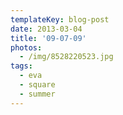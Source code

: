```yaml
---
templateKey: blog-post
date: 2013-03-04
title: '09-07-09'
photos:
  - /img/8528220523.jpg
tags:
  - eva
  - square
  - summer
---
```

